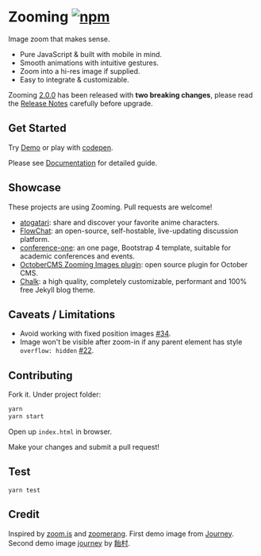 # Zooming [![npm](https://img.shields.io/npm/v/zooming.svg?style=flat-square)](https://www.npmjs.com/package/zooming)

Image zoom that makes sense.

- Pure JavaScript & built with mobile in mind.
- Smooth animations with intuitive gestures.
- Zoom into a hi-res image if supplied.
- Easy to integrate & customizable.

Zooming [2.0.0](https://github.com/kingdido999/zooming/releases/tag/2.0.0) has been released with **two breaking changes**, please read the [Release Notes](https://github.com/kingdido999/zooming/releases/tag/2.0.0) carefully before upgrade.

## Get Started

Try [Demo](https://desmonding.me/zooming/) or play with [codepen](https://codepen.io/kingdido999/pen/rpYrKV).

Please see [Documentation](http://desmonding.me/zooming/docs) for detailed guide.

## Showcase

These projects are using Zooming. Pull requests are welcome!

- [atogatari](https://atogatari.com): share and discover your favorite anime characters.
- [FlowChat](https://flow-chat.com): an open-source, self-hostable, live-updating discussion platform.
- [conference-one](https://github.com/dspachos/conference-one): an one page, Bootstrap 4 template, suitable for academic conferences and events.
- [OctoberCMS Zooming Images plugin](http://octobercms.com/plugin/alexlit-zoomingimages): open source plugin for October CMS.
- [Chalk](https://github.com/nielsenramon/chalk): a high quality, completely customizable, performant and 100% free Jekyll blog theme.

## Caveats / Limitations

- Avoid working with fixed position images [#34](https://github.com/kingdido999/zooming/issues/34).
- Image won't be visible after zoom-in if any parent element has style `overflow: hidden` [#22](https://github.com/kingdido999/zooming/issues/22).

## Contributing

Fork it. Under project folder:

```bash
yarn
yarn start
```

Open up `index.html` in browser.

Make your changes and submit a pull request!

## Test

`yarn test`

## Credit

Inspired by [zoom.js](https://github.com/fat/zoom.js) and [zoomerang](https://github.com/yyx990803/zoomerang). First demo image from [Journey](http://thatgamecompany.com/games/journey/). Second demo image [journey](http://www.pixiv.net/member_illust.php?mode=medium&illust_id=36017129) by [飴村](http://www.pixiv.net/member.php?id=47488).
